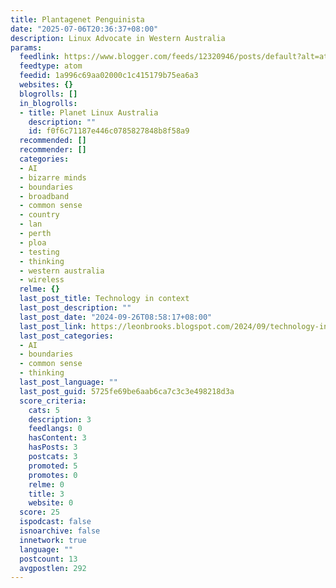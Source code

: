 ```yaml
---
title: Plantagenet Penguinista
date: "2025-07-06T20:36:37+08:00"
description: Linux Advocate in Western Australia
params:
  feedlink: https://www.blogger.com/feeds/12320946/posts/default?alt=atom
  feedtype: atom
  feedid: 1a996c69aa02000c1c415179b75ea6a3
  websites: {}
  blogrolls: []
  in_blogrolls:
  - title: Planet Linux Australia
    description: ""
    id: f0f6c71187e446c0785827848b8f58a9
  recommended: []
  recommender: []
  categories:
  - AI
  - bizarre minds
  - boundaries
  - broadband
  - common sense
  - country
  - lan
  - perth
  - ploa
  - testing
  - thinking
  - western australia
  - wireless
  relme: {}
  last_post_title: Technology in context
  last_post_description: ""
  last_post_date: "2024-09-26T08:58:17+08:00"
  last_post_link: https://leonbrooks.blogspot.com/2024/09/technology-in-context.html
  last_post_categories:
  - AI
  - boundaries
  - common sense
  - thinking
  last_post_language: ""
  last_post_guid: 5725fe69be6aab6ca7c3c3e498218d3a
  score_criteria:
    cats: 5
    description: 3
    feedlangs: 0
    hasContent: 3
    hasPosts: 3
    postcats: 3
    promoted: 5
    promotes: 0
    relme: 0
    title: 3
    website: 0
  score: 25
  ispodcast: false
  isnoarchive: false
  innetwork: true
  language: ""
  postcount: 13
  avgpostlen: 292
---
```

